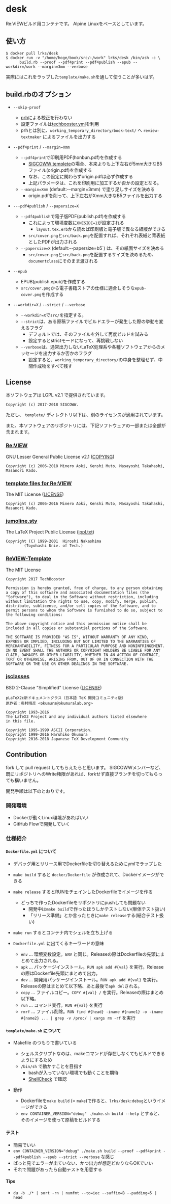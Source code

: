 # desk
Re:VIEWビルド用コンテナです。
Alpine Linuxをベースとしています。



## 使い方
```
$ docker pull lrks/desk
$ docker run -v "/home/hoge/book/src/:/work" lrks/desk /bin/ash -c \
      build.rb --proof --pdf4print --pdf4publish --epub --workdir=/work --margin=3mm --verbose
```
実際にはこれをラップした`template/make.sh`を通して使うことが多いはず。



## build.rbのオプション
* `--skip-proof`
  * [prh](https://github.com/prh/prh)による校正を行わない
  * 設定ファイルは[techbooster.yml](https://github.com/prh/rules/blob/master/media/techbooster.yml)を利用
  * prhとは別に、`working_temporary_directory/book-text/` へ `review-textmaker` によるファイルを出力する

* `--pdf4print` / `--margin=Xmm`
  * `--pdf4print`で印刷用PDF(honbun.pdf)を作成する
    * [SIGCOWW templete](https://github.com/SIGCOWW/desk/tree/master/template)の場合、本来よりも上下左右が5mm大きなB5ファイル(origin.pdf)を作成する
    * なお、この設定に関わらずorigin.pdfは必ず作成する
	* 上記パラメータは、これを印刷用に加工するか否かの設定となる。
  * `--margin=Xmm` (default:--margin=3mm) で塗り足しサイズを決める
    * origin.pdfを削って、上下左右がXmm大きなB5ファイルを出力する

* `---pdf4publish` / `--papersize=X`
  * `--pdf4publish`で電子版PDF(publish.pdf)を作成する
    * これによって環境変数に`ONESIDE=1`が設定される
      * `layout.tex.erb`から読めば印刷版と電子版で異なる組版ができる
    * `src/cover.png`と`src/back.png`を配置すれば、それぞれ表紙と背表紙としたPDFが出力される
  * `--papersize=X` (default:--papersize=b5`) は、その紙面サイズを決める
    * `src/cover.png`と`src/back.png`を配置するサイズを決めるため、`documentclass`にそのまま渡される

* `--epub`
  * EPUB(publish.epub)を作成する
  * `src/cover.png`から電子書籍ストアの仕様に適合しそうな`epub-cover.png`を作成する

* `--workdir=X` / `--strict` / `--verbose`
  * `--workdir=X`で`src/`を指定する。
  * `--strict`は、ある原稿ファイルでビルドエラーが発生した際の挙動を変えるフラグ
    * デフォルトでは、そのファイルを外して再度ビルドを試みる
    * 設定するとstrictモードになって、再挑戦しない
  * `--verbose`は、通常出力しないLaTeX処理系や各種ソフトウェアからのメッセージを出力するか否かのフラグ
    * 設定すると、`working_temporary_directory/`の中身を整理せず、中間作成物をすべて残す



## License
本ソフトウェアは LGPL v2.1 で提供されています。
```
Copyright (c) 2017-2018 SIGCOWW.
```
ただし、 `templete/` ディレクトリ以下は、別のライセンスが適用されています。

また、本ソフトウェアのリポジトリには、下記ソフトウェアの一部または全部が含まれます。

### [Re:VIEW](https://github.com/kmuto/review)
GNU Lesser General Public License v2.1 ([COPYING](https://github.com/kmuto/review/blob/master/COPYING))
```
Copyright (c) 2006-2018 Minero Aoki, Kenshi Muto, Masayoshi Takahashi, Masanori Kado.
```

### [template files for Re:VIEW](https://github.com/kmuto/review/tree/master/templates)
The MIT License ([LICENSE](https://github.com/kmuto/review/blob/master/templates/LICENSE))
```
Copyright (c) 2006-2016 Minero Aoki, Kenshi Muto, Masayoshi Takahashi, Masanori Kado.
```

### [jumoline.sty](http://www.para.media.kyoto-u.ac.jp/latex/)
The LaTeX Project Public License ([lppl.txt](https://www.latex-project.org/lppl.txt))
```
Copyright (C) 1999-2001  Hiroshi Nakashima
        (Toyohashi Univ. of Tech.)
```

### [ReVIEW-Template](https://github.com/TechBooster/ReVIEW-Template)
The MIT License
```
Copyright 2017 TechBooster

Permission is hereby granted, free of charge, to any person obtaining a copy of this software and associated documentation files (the "Software"), to deal in the Software without restriction, including without limitation the rights to use, copy, modify, merge, publish, distribute, sublicense, and/or sell copies of the Software, and to permit persons to whom the Software is furnished to do so, subject to the following conditions:

The above copyright notice and this permission notice shall be included in all copies or substantial portions of the Software.

THE SOFTWARE IS PROVIDED "AS IS", WITHOUT WARRANTY OF ANY KIND, EXPRESS OR IMPLIED, INCLUDING BUT NOT LIMITED TO THE WARRANTIES OF MERCHANTABILITY, FITNESS FOR A PARTICULAR PURPOSE AND NONINFRINGEMENT. IN NO EVENT SHALL THE AUTHORS OR COPYRIGHT HOLDERS BE LIABLE FOR ANY CLAIM, DAMAGES OR OTHER LIABILITY, WHETHER IN AN ACTION OF CONTRACT, TORT OR OTHERWISE, ARISING FROM, OUT OF OR IN CONNECTION WITH THE SOFTWARE OR THE USE OR OTHER DEALINGS IN THE SOFTWARE.
```

### [jsclasses](https://github.com/texjporg/jsclasses)
BSD 2-Clause "Simplified" License ([LICENSE](https://github.com/texjporg/jsclasses/blob/master/LICENSE))
```
pLaTeX2ε新ドキュメントクラス（日本語 TeX 開発コミュニティ版）
原作者：奥村晴彦 <okumura@okumuralab.org>

Copyright 1993-2016
The LaTeX3 Project and any individual authors listed elsewhere
in this file.

Copyright 1995-1999 ASCII Corporation.
Copyright 1999-2016 Haruhiko Okumura
Copyright 2016-2018 Japanese TeX Development Community
```



## Contribution
fork して pull request してもらえたらと思います。
SIGCOWWメンバーなど、既にリポジトリへのWrite権限があれば、forkせず直接ブランチを切ってもらっても構いません。

開発手順は以下のとおりです。

### 開発環境
* Dockerが動くLinux環境があればいい
* GitHub Flowで開発していく

### 仕様紹介
#### `Dockerfile.yml` について
* デバッグ用とリリース用でDockerfileを切り替えるためにymlでラップした

* `make build` すると `docker/Dockerfile` が作成されて、Dockerイメージができる
* `make release` するとRUNをチェインしたDockerfileでイメージを作る
  * どっちで作ったDockerfileをリポジトリにpushしても問題ない
    * 開発中は`make build`で作ったほうしかテストしない(単体テスト扱い)
    * 「リリース準備」とか言ったときに`make release`する(結合テスト扱い)
* `make run` するとコンテナ内でシェルを立ち上げる

* `Dockerfile.yml` に出てくるキーワードの意味
  * `env` ... 環境変数設定。`ENV` と同じ。Releaseの際はDockerfileの先頭にまとめて出力される。
  * `apk` ... パッケージインストール。`RUN apk add #{val}` を実行。Releaseの際はDockerfile先頭にまとめて出力。
  * `dev` ... 開発用パッケージインストール。`RUN apk add #{val}` を実行。Releaseの際はまとめて以下略、あと最後で`apk del`される。
  * `copy` ... ファイルコピー。`COPY #{val} /` を実行。Releaseの際はまとめ以下略。
  * `run` ... コマンド実行。`RUN #{val}` を実行
  * `rmrf` ... ファイル削除。`RUN find #{head} -iname #{name1} -o -iname #{name2} ... | grep -v /proc/ | xargs rm -rf` を実行

#### `template/make.sh` について
* Makefile のつもりで書いている
  * シェルスクリプトなのは、makeコマンドが存在しなくてもビルドできるようにするため
  * `/bin/sh` で動かすことを目指す
    * bashが入っていない環境でも動くことを期待
	* [ShellCheck](https://www.shellcheck.net/) で確認

* 動作
  * Dockerfileを`make build` (= `make`)で作ると、`lrks/desk:debug`というイメージができる
  * `env CONTAINER_VERSION="debug" ./make.sh build --help` とすると、そのイメージを使って原稿をビルドする

#### テスト
* 簡易でいい
* `env CONTAINER_VERSION="debug" ./make.sh build --proof --pdf4print --pdf4publish --epub --strict --verbose` な感じ
* ぱっと見でエラーが出ていない、かつ出力が想定どおりならOKでいい
* それで問題があったら自動テストを用意する

#### Tips
* `du -b ./* | sort -rn | numfmt --to=iec --suffix=B --padding=5 | head`
